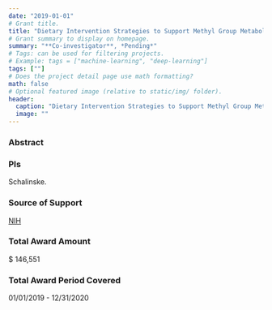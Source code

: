 ```yaml
---
date: "2019-01-01"
# Grant title.
title: "Dietary Intervention Strategies to Support Methyl Group Metabolism in Polycystic Ovary Syndrome"
# Grant summary to display on homepage.
summary: "**Co-investigator**, *Pending*"
# Tags: can be used for filtering projects.
# Example: tags = ["machine-learning", "deep-learning"]
tags: [""]
# Does the project detail page use math formatting?
math: false
# Optional featured image (relative to static/img/ folder).
header:
  caption: "Dietary Intervention Strategies to Support Methyl Group Metabolism in Polycystic Ovary Syndrome"
  image: ""
---
```


### Abstract

### PIs
Schalinske.


### Source of Support
[NIH](https://www.nih.gov/)

### Total Award Amount
$ 146,551

### Total Award Period Covered
01/01/2019 - 12/31/2020

